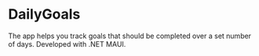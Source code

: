 # DailyGoals
The app helps you track goals that should be completed over a set number of days. Developed with .NET MAUI.
